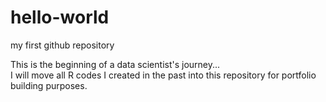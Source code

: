 # hello-world
my first github repository

This is the beginning of a data scientist's journey...  
I will move all R codes I created in the past into this repository for portfolio building purposes.
